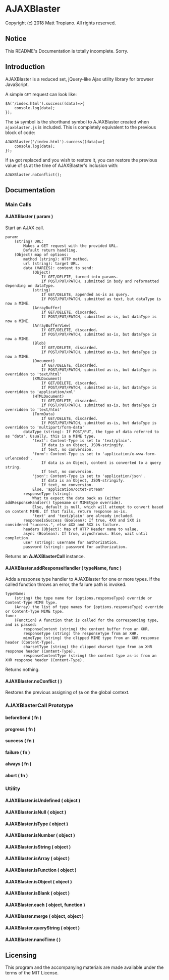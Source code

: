 # AJAXBlaster

Copyright (c) 2018 Matt Tropiano. All rights reserved.

## Notice

This README's Documentation is totally incomplete. Sorry.

## Introduction

AJAXBlaster is a reduced set, jQuery-like Ajax utility library for browser JavaScript.

A simple `GET` request can look like:

	$A('/index.html').success((data)=>{
		console.log(data);
	});

The `$A` symbol is the shorthand symbol to AJAXBlaster created when `ajaxblaster.js` is included. This
is completely equivalent to the previous block of code:

	AJAXBlaster('/index.html').success((data)=>{
		console.log(data);
	});

If `$A` got replaced and you wish to restore it, you can restore the previous value of `$A` at the time of
AJAXBlaster's inclusion with:

	AJAXBlaster.noConflict();


## Documentation

### Main Calls

#### AJAXBlaster ( param )

Start an AJAX call. 

```
param:
	(string) URL:
		Makes a GET request with the provided URL.
		Default return handling.
	(Object) map of options:
		method (string): HTTP method.
		url (string): target URL.
		data (VARIES): content to send:
			(Object) 
				If GET/DELETE, turned into params. 
				If POST/PUT/PATCH, submitted in body and reformatted depending on dataType.
			(string) 
				If GET/DELETE, appended as-is as query. 
				If POST/PUT/PATCH, submitted as text, but dataType is now a MIME.
			(ArrayBuffer) 
				If GET/DELETE, discarded. 
				If POST/PUT/PATCH, submitted as-is, but dataType is now a MIME.
			(ArrayBufferView) 
				If GET/DELETE, discarded. 
				If POST/PUT/PATCH, submitted as-is, but dataType is now a MIME.
			(Blob) 
				If GET/DELETE, discarded. 
				If POST/PUT/PATCH, submitted as-is, but dataType is now a MIME.
			(Document) 
				If GET/DELETE, discarded. 
				If POST/PUT/PATCH, submitted as-is, but dataType is overridden to 'text/html'
			(XMLDocument) 
				If GET/DELETE, discarded. 
				If POST/PUT/PATCH, submitted as-is, but dataType is overridden to 'application/xml'
			(HTMLDocument) 
				If GET/DELETE, discarded. 
				If POST/PUT/PATCH, submitted as-is, but dataType is overridden to 'text/html'
			(FormData) 
				If GET/DELETE, discarded. 
				If POST/PUT/PATCH, submitted as-is, but dataType is overridden to 'multipart/form-data'
		dataType (string): If POST/PUT, the type of data referred to as "data". Usually, this is a MIME type.
			'text': Content-Type is set to 'text/plain'. 
				If data is an Object, JSON-stringify. 
				If text, no conversion.
			'form': Content-Type is set to 'application/x-www-form-urlencoded'. 
				If data is an Object, content is converted to a query string. 
				If text, no conversion.
			'json': Content-Type is set to 'application/json'. 
				If data is an Object, JSON-stringify. 
				If text, no conversion.
			Else, 'application/octet-stream'
		responseType (string): 
			What to expect the data back as (either addResponseHandler() typename or MIMEtype override).
			Else, default is null, which will attempt to convert based on content MIME. If that fails, return response as-is.
			'text' and 'text/plain' are already included.
		responseIsSuccess (Boolean): If true, 4XX and 5XX is considered "success.", else 4XX and 5XX is failure.
		headers (Object): Map of HTTP Header name to value.
		async (Boolean): If true, asynchronus. Else, wait until completion.
		user (string): username for authorization.
		password (string): password for authorization.
```

Returns an **AJAXBlasterCall** instance.


#### AJAXBlaster.addResponseHandler ( typeName, func )

Adds a response type handler to AJAXBlaster for one or more types.
If the called function throws an error, the failure path is invoked.

```
typeName:
	(string) the type name for {options.responseType} override or Content-Type MIME type.
	(Array) the list of type names for {options.responseType} override or Content-Type MIME type.
func: 
	(Function) A function that is called for the corresponding type, and is passed:
		responseContent (string) the content buffer from an XHR.
		responseType (string) the responseType from an XHR.
		mimeType (string) the clipped MIME type from an XHR response header (Content-Type).
		charsetType (string) the clipped charset type from an XHR response header (Content-Type).
		responseContentType (string) the content type as-is from an XHR response header (Content-Type).
```

Returns nothing.

#### AJAXBlaster.noConflict ( )

Restores the previous assigning of `$A` on the global context.



### AJAXBlasterCall Prototype 

#### beforeSend ( fn )

#### progress ( fn )

#### success ( fn )

#### failure ( fn )

#### always ( fn )

#### abort ( fn )



### Utility

#### AJAXBlaster.isUndefined ( object )

#### AJAXBlaster.isNull ( object )

#### AJAXBlaster.isType ( object )

#### AJAXBlaster.isNumber ( object )

#### AJAXBlaster.isString ( object )

#### AJAXBlaster.isArray ( object )

#### AJAXBlaster.isFunction ( object )

#### AJAXBlaster.isObject ( object )

#### AJAXBlaster.isBlank ( object )

#### AJAXBlaster.each ( object, function )

#### AJAXBlaster.merge ( object, object )

#### AJAXBlaster.queryString ( object )

#### AJAXBlaster.nanoTime ( )


## Licensing

This program and the accompanying materials are made available under the terms of the MIT License.
